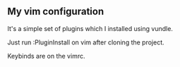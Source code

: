 ## My vim configuration

It's a simple set of plugins which I installed using vundle.

Just run :PluginInstall on vim after cloning the project.

Keybinds are on the vimrc.
